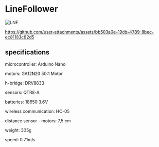 # LineFollower

![LNF](https://github.com/user-attachments/assets/0cd849b1-e389-4d29-acc0-aac31ba6d942)


https://github.com/user-attachments/assets/bb503a0e-19db-4789-8bec-ec81183c82d5


  
## specifications

microcontroller: Arduino Nano
 
motors: GA12N20 50:1 Motor

h-bridge: DRV8833

sensors: QTR8-A

batteries: 18650 3.6V

wireless communication: HC-05

distance sensor - motors: 7,5 cm

weight: 305g

speed: 0.71m/s


